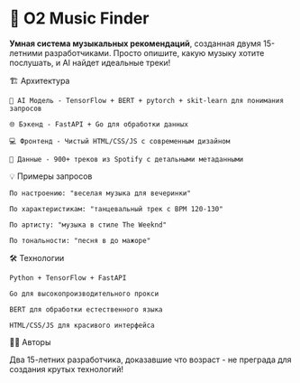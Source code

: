 # 🎵 O2 Music Finder

**Умная система музыкальных рекомендаций**, созданная двумя 15-летними разработчиками. Просто опишите, какую музыку хотите послушать, и AI найдет идеальные треки!

🏗️ Архитектура

    🧠 AI Модель - TensorFlow + BERT + pytorch + skit-learn для понимания запросов

    🌐 Бэкенд - FastAPI + Go для обработки данных

    💻 Фронтенд - Чистый HTML/CSS/JS с современным дизайном

    🎵 Данные - 900+ треков из Spotify с детальными метаданными
💡 Примеры запросов

    По настроению: "веселая музыка для вечеринки"

    По характеристикам: "танцевальный трек с BPM 120-130"

    По артисту: "музыка в стиле The Weeknd"

    По тональности: "песня в до мажоре"

🛠️ Технологии

    Python + TensorFlow + FastAPI

    Go для высокопроизводительного прокси

    BERT для обработки естественного языка

    HTML/CSS/JS для красивого интерфейса

👨‍💻 Авторы

Два 15-летних разработчика, доказавшие что возраст - не преграда для создания крутых технологий!
